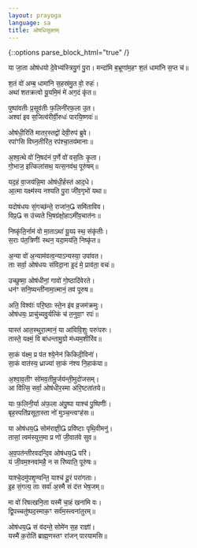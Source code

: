 ```yaml
---
layout: prayoga
language: sa
title: ओषधिसूक्तम्
---
```


{::options parse_block_html="true" /}
<div class="count-mantras">
या जा॒ता ओष॑धयो दे॒वेभ्य॑स्त्रियु॒गं पु॒रा।  
मन्दा॑मि ब॒भ्रूणा॑म॒हꣳ श॒तं धामा॑नि स॒प्त च॑॥

श॒तं वो॑ अम्ब॒ धामा॑नि स॒हस्र॑मु॒त वो॒ रुहः॑।  
अथा॑ शतक्रत्वो यू॒यमि॒मं मे॑ अग॒दं कृ॑त॥

पुष्पा॑वतीः प्र॒सूव॑तीः फ॒लिनी॑रफ॒ला उ॒त।  
अश्वा॑ इव स॒जित्व॑रीर्वी॒रुधः॑ पारयि॒ष्णवः॑॥

ओष॑धी॒रिति॑ मातर॒स्तद्वो॑ देवी॒रुप॑ ब्रुवे।  
रपा॑ꣳसि विघ्न॒तीरि॑त॒ रप॑श्चा॒तय॑मानाः॥

अ॒श्व॒त्थे वो॑ नि॒षद॑नं प॒र्णे वो॑ वस॒तिः कृ॒ता।  
गो॒भाज॒ इत्किला॑सथ॒ यत्स॒नव॑थ॒ पूरु॑षम्॥

यद॒हं वा॒जय॑न्नि॒मा ओष॑धी॒र्हस्त॑ आद॒धे।  
आ॒त्मा यक्ष्म॑स्य नश्यति पु॒रा जी॑व॒गृभो॑ यथा॥

यदोष॑धयः सं॒गच्छ॑न्ते॒ राजा॑न॒ समि॑ताविव।  
विप्र॒ स उ॑च्यते भि॒षग्र॑क्षो॒हाऽमी॑व॒चात॑नः॥

निष्कृ॑ति॒र्नाम॑ वो मा॒ताऽथा॑ यू॒यꣴ स्थ॒ संकृ॑तीः।  
स॒राः प॑त॒त्रिणीः॑॑ स्थन॒ यदा॒मय॑ति॒ निष्कृ॑त॥

अ॒न्या वो॑ अ॒न्याम॑वत्व॒न्याऽन्यस्या॒ उपा॑वत।  
ताः सर्वा॒ ओष॑धयः संविदा॒ना इ॒दं मे॒ प्राव॑ता॒ वचः॑॥

उच्छुष्मा॒ ओष॑धीनां॒ गावो॑ गो॒ष्ठादि॑वेरते।  
धन॑ꣳ सनि॒ष्यन्ती॑नामा॒त्मानं॒ तव॑ पूरुष॥

अति॒ विश्वाः॑॑ परि॒ष्ठाः स्ते॒न इ॑व व्र॒जम॑क्रमुः।  
ओष॑धयः॒ प्राचु॑च्यवु॒र्यत्किं च॑ त॒नुवा॒ꣳ रपः॑॥

यास्त॑ आत॒स्थुरा॒त्मानं॒ या आ॑विवि॒शुः परुः॑परुः।  
तास्ते॒ यक्ष्मं॒ वि बा॑धन्तामु॒ग्रो म॑ध्यम॒शीरि॑व॥

सा॒कं य॑क्ष्म॒ प्र प॑त श्ये॒नेन॑ किकिदी॒विना॑॑।  
सा॒कं वात॑स्य॒ ध्राज्या॑ सा॒कं न॑श्य नि॒हाक॑या॥

अ॒श्वा॒व॒तीꣳ सो॑मव॒तीमू॒र्जय॑न्ती॒मुदो॑जसम्।  
आ वि॑त्सि॒ सर्वा॒ ओष॑धीर॒स्मा अ॑रि॒ष्टता॑तये॥

याः फ॒लिनी॒र्या अ॑फ॒ला अ॑पु॒ष्पा याश्च॑ पु॒ष्पिणीः॑॑।  
बृह॒स्पति॑प्रसूता॒स्ता नो॑ मुञ्च॒न्त्वꣳह॑सः॥

या ओष॑धय॒ सोम॑राज्ञी॒ प्रवि॑ष्टाः पृथि॒वीमनु॑।  
तासां॒ त्वम॑स्युत्त॒मा प्र णो॑ जी॒वात॑वे सुव॥

अ॒व॒पत॑न्तीरवदन्दि॒व ओष॑धय॒ परि॑।  
यं जी॒वम॒श्नवा॑महै॒ न स रि॑ष्याति॒ पूरु॑षः॥

याश्चे॒दमु॑पशृ॒ण्वन्ति॒ याश्च॑ दू॒रं परा॑गताः।  
इ॒ह सं॒गत्य॒ ताः सर्वा॑ अ॒स्मै सं द॑त्त भेष॒जम्॥

मा वो॑ रिषत्खनि॒ता यस्मै॑ चा॒हं खना॑मि वः।  
द्वि॒पच्चतु॑ष्पद॒स्माक॒ꣳ सर्व॑म॒स्त्वना॑तुरम्॥

ओष॑धय॒ सं व॑दन्ते॒ सोमे॑न स॒ह राज्ञा॑॑।  
यस्मै॑ क॒रोति॑ ब्राह्म॒णस्तꣳ रा॑जन् पारयामसि॥
</div>
